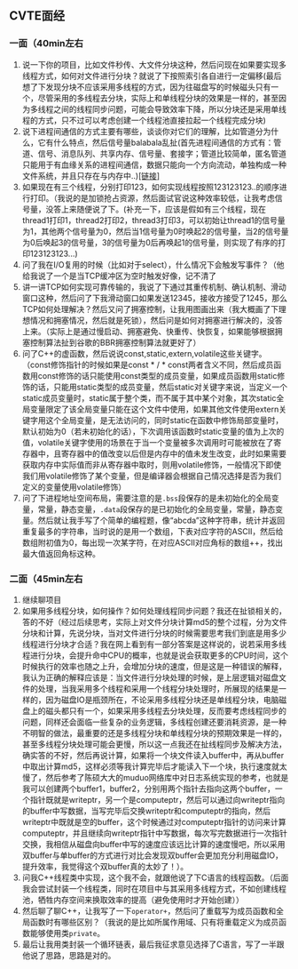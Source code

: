## CVTE面经
### 一面（40min左右
1. 说一下你的项目，比如文件秒传、大文件分块这种，然后问现在如果要实现多线程方式，如何对文件进行分块？就说了下按照索引各自进行一定偏移(最后想了下发现分块不应该采用多线程的方式，因为往磁盘写的时候磁头只有一个，尽管采用的多线程去分块，实际上和单线程分块的效果是一样的，甚至因为多线程之间的线程同步问题，可能会导致效率下降，所以分块还是采用单线程的方式，只不过可以考虑创建一个线程池直接拉起一个线程完成分块)
2. 说下进程间通信的方式主要有哪些，谈谈你对它们的理解，比如管道分为什么，它有什么特点，然后信号量balabala乱扯(首先进程间通信的方式有：管道、信号、消息队列、共享内存、信号量、套接字；管道比较简单，匿名管道只能用于有血缘关系的进程间通信，数据只能向一个方向流动，单独构成一种文件系统，并且只存在与内存中..)[[链接]](https://www.jianshu.com/p/c1015f5ffa74)
3. 如果现在有三个线程，分别打印123，如何实现线程按照123123123..的顺序进行打印。（我说的是加锁抢占资源，然后面试官说这种效率较低，让我考虑信号量，没答上来随便说了下。(补充一下，应该是假如有三个线程，现在thread1打印1，thread2打印2，thread3打印3，可以初始让thread1的信号量为1，其他两个信号量为0，然后当1信号量为0时唤起2的信号量，当2的信号量为0后唤起3的信号量，3的信号量为0后再唤起1的信号量，则实现了有序的打印123123123...)
4. 问了我在I/O复用的时候（比如对于select），什么情况下会触发写事件？（他给我说了一个是当TCP缓冲区为空时触发好像，记不清了
5. 讲一讲TCP如何实现可靠传输的，我说了下通过其重传机制、确认机制、滑动窗口这种，然后问了下我滑动窗口如果发送12345，接收方接受了1245，那么TCP如何处理解决？然后又问了拥塞控制，让我用图画出来（我大概画了下理想情况和拥塞情况，然后就是死锁），然后问是如何对拥塞进行解决的，没答上来。（实际上是通过慢启动、拥塞避免、快重传、快恢复，如果能够根据拥塞控制算法扯到谷歌的BBR拥塞控制算法就更好了）
6. 问了C++的虚函数，然后说说const,static,extern,volatile这些关键字。（const修饰指针的时候如果是const * / * const两者含义不同，然后成员函数用const修饰的话只能使用const类型的成员变量，如果成员函数用static修饰的话，只能用static类型的成员变量，然后static对关键字来说，当定义一个static成员变量时，static属于整个类，而不属于其中某个对象，其次static全局变量限定了该全局变量只能在这个文件中使用，如果其他文件使用extern关键字用这个全局变量，是无法访问的，同时static在函数中修饰局部变量时，默认初始为0（若未初始化的话），下次调用该函数时static变量的值为上次的值，volatile关键字使用的场景在于当一个变量被多次调用时可能被放在了寄存器中，且寄存器中的值改变以后但是内存中的值未发生改变，此时如果需要获取内存中实际值而非从寄存器中取时，则用volatile修饰，一般情况下即使我们用volatile修饰了某个变量，但是编译器会根据自己情况选择是否为我们定义的变量使用volatile修饰）
7. 问了下进程地址空间布局，需要注意的是`.bss`段保存的是未初始化的全局变量，常量，静态变量，`.data`段保存的是已初始化的全局变量，常量，静态变量。然后就让我手写了个简单的编程题，像“abcda”这种字符串，统计并返回重复最多的字符串，当时说的是用一个数组，下表对应字符的ASCII，然后给数组附初值为0，每出现一次某字符，在对应ASCII对应角标的数组++，找出最大值返回角标这种。

### 二面（45min左右
1. 继续聊项目
2. 如果用多线程分块，如何操作？如何处理线程同步问题？我还在扯锁相关的，答的不好（经过后续思考，实际上对文件分块计算md5的整个过程，分为文件分块和计算，先说分块，当对文件进行分块的时候需要思考我们到底是用多少线程进行分块才合适？我在网上看到有一部分答案是这样说的，说若采用多线程进行分块，会提升命中CPU的概率，也就是说会获取更多的CPU时间，这个时候执行的效率也随之上升，会增加分块的速度，但是这是一种错误的解释，我认为正确的解释应该是：当文件进行分块处理的时候，是上层逻辑对磁盘文件的处理，当我采用多个线程和采用一个线程分块处理时，所展现的结果是一样的，因为磁盘IO是瓶颈所在，不论采用多线程分块还是单线程分块，电脑磁盘上的磁头都只有一个，如果采用多线程去分块处理，反而要考虑线程同步的问题，同样还会面临一些复杂的业务逻辑，多线程创建还要消耗资源，是一种不明智的做法，最重要的还是多线程分块和单线程分块的预期效果是一样的，甚至多线程分块处理可能会更慢，所以这一点我还在扯线程同步及解决方法，确实答的不好，然后再说计算，如果将一个块文件读入buffer中，再从buffer中取出计算md5，这样必须等我计算完毕后才能读入下一个块，执行速度就太慢了，然后参考了陈硕大大的muduo网络库中对日志系统实现的参考，也就是我可以创建两个buffer1，buffer2，分别用两个指针去指向这两个buffer，一个指针既就是writeptr，另一个是computeptr，然后可以通过向writeptr指向的buffer中写数据，当写完毕后交换writeptr和computeptr的指向，然后writeptr中既就是空的buffer，这个时候通过对computeptr指针的访问来计算computeptr，并且继续向writeptr指针中写数据，每次写完数据进行一次指针交换，我相信从磁盘向buffer中写的速度应该远比计算的速度慢吧，所以采用双buffer与单buffer的方式进行对比会发现双buffer会更加充分利用磁盘IO，提升效率，我觉得这个双buffer真的太妙了！）。
3. 问我C++线程类中实现，这个我不会，就跟他说了下C语言的线程函数。（后面我会尝试封装一个线程类，同时在项目中与其采用多线程方式，不如创建线程池，牺牲内存空间来换取效率的提高（避免使用时才开始创建））
4. 然后聊了聊C++，让我写了一下`operator+`，然后问了重载写为成员函数和全局函数时有哪些区别？（我说的是比如所属作用域、只有将重载定义为成员函数能够使用类`private`。
5. 最后让我用类封装一个循环链表，最后我征求意见选择了C语言，写了一半跟他说了思路，思路是对的。
